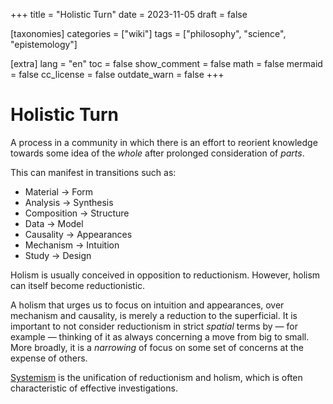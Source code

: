 +++
title = "Holistic Turn"
date = 2023-11-05
draft = false

[taxonomies]
categories = ["wiki"]
tags = ["philosophy", "science", "epistemology"]

[extra]
lang = "en"
toc = false
show_comment = false
math = false
mermaid = false
cc_license = false
outdate_warn = false
+++

# Holistic Turn

A process in a community in which there
is an effort to reorient knowledge towards some
idea of the *whole* after prolonged consideration of *parts*.

This can manifest in transitions such as:

- Material → Form
- Analysis → Synthesis
- Composition → Structure
- Data → Model
- Causality → Appearances
- Mechanism → Intuition
- Study → Design

Holism is usually conceived in opposition to reductionism.
However, holism can itself become reductionistic.

A holism that urges us to focus on intuition and appearances,
over mechanism and causality, is merely a reduction to the
superficial.
It is important to not consider reductionism in strict
*spatial* terms by — for example — thinking of it as
always concerning a move from big to small.
More broadly, it is a *narrowing* of focus on some
set of concerns at the expense of others.

[Systemism](@/wiki/systemism.md) is the unification of 
reductionism and holism, which is often characteristic
of effective investigations.
